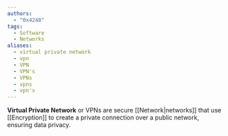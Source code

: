 ```yaml
---
authors: 
  - "0x4248"
tags:
  - Software
  - Networks
aliases:
  - virtual private network
  - vpn
  - VPN
  - VPN's
  - VPNs
  - vpns
  - vpn's
---
```

**Virtual Private Network** or VPNs are secure [[Network|networks]] that use [[Encryption]] to create a private connection over a public network, ensuring data privacy.